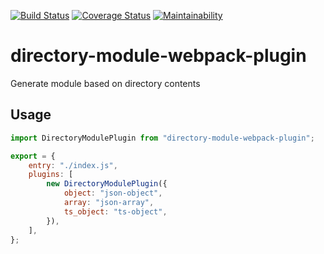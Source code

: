 [![Build Status](https://travis-ci.org/Perlmint/directory-module-webpack-plugin.svg?branch=master)](https://travis-ci.org/Perlmint/directory-module-webpack-plugin)
[![Coverage Status](https://coveralls.io/repos/github/Perlmint/directory-module-webpack-plugin/badge.svg?branch=master)](https://coveralls.io/github/Perlmint/directory-module-webpack-plugin?branch=master)
[![Maintainability](https://api.codeclimate.com/v1/badges/79466958384dd05c69d3/maintainability)](https://codeclimate.com/github/Perlmint/directory-module-webpack-plugin/maintainability)

# directory-module-webpack-plugin
Generate module based on directory contents

## Usage
```javascript
import DirectoryModulePlugin from "directory-module-webpack-plugin";

export = {
    entry: "./index.js",
    plugins: [
        new DirectoryModulePlugin({
            object: "json-object",
            array: "json-array",
            ts_object: "ts-object",
        }),
    ],
};
```

## 
